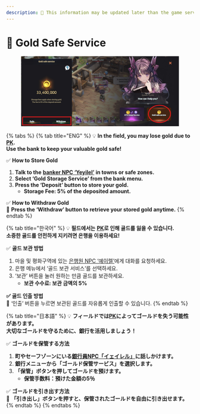 ```yaml
---
description: 🛑 This information may be updated later than the game server data.
---
```


# 🏦 Gold Safe Service

<figure><img src="../.gitbook/assets/image (873).png" alt=""><figcaption></figcaption></figure>

{% tabs %}
{% tab title="ENG" %}
💡 **In the field, you may lose gold due to**[ **PK**](../contents/pk/)**.**\
**Use the bank to keep your valuable gold safe!**

✅ **How to Store Gold**

1. **Talk to the** [**banker NPC ‘Yeyilel’**](../field-info/rotten-hill/npc-rotten-hill.md#yeyilel-yeireru) **in towns or safe zones.**
2. **Select ‘Gold Storage Service’ from the bank menu.**
3. **Press the ‘Deposit’ button to store your gold.**
   * **Storage Fee: 5% of the deposited amount.**

✅ **How to Withdraw Gold**\
📌 **Press the ‘Withdraw’ button to retrieve your stored gold anytime.**
{% endtab %}

{% tab title="한국어" %}
💡 **필드에서는** [**PK**](../contents/pk/)**로 인해 골드를 잃을 수 있습니다.**\
**소중한 골드를 안전하게 지키려면 은행을 이용하세요!**

✅ **골드 보관 방법**

1. 마을 및 평화구역에 있는 [은행원 NPC ‘예이렐’](../field-info/rotten-hill/npc-rotten-hill.md#yeyilel-yeireru)에게 대화를 요청하세요.
2. 은행 메뉴에서 ‘골드 보관 서비스’를 선택하세요.
3. ‘보관’ 버튼을 눌러 원하는 만큼 골드를 보관하세요.
   * **보관 수수료: 보관 금액의 5%**

**✅ 골드 인출 방법**\
**📌** ‘인출’ 버튼을 누르면 보관된 골드를 자유롭게 인출할 수 있습니다.
{% endtab %}

{% tab title="日本語" %}
💡 **フィールドでは**[**PK**](../contents/pk/)**によってゴールドを失う可能性があります。**\
**大切なゴールドを守るために、銀行を活用しましょう！**

✅ **ゴールドを保管する方法**

1. **町やセーフゾーンにいる**[**銀行員NPC「イェイレル」**](../field-info/rotten-hill/npc-rotten-hill.md#yeyilel-yeireru)**に話しかけます。**
2. **銀行メニューから「ゴールド保管サービス」を選択します。**
3. **「保管」ボタンを押してゴールドを預けます。**
   * **保管手数料：預けた金額の5％**

✅ **ゴールドを引き出す方法**\
📌 **「引き出し」ボタンを押すと、保管されたゴールドを自由に引き出せます。**
{% endtab %}
{% endtabs %}
